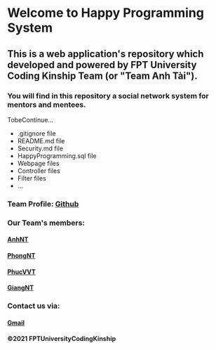 # Welcome to Happy Programming System

## This is a web application's repository which developed and powered by FPT University Coding Kinship Team (or "Team Anh Tài").

### You will find in this repository a social network system for mentors and mentees.
TobeContinue...

* .gitignore file
* README.md file
* Security.md file
* HappyProgramming.sql file
* Webpage files
* Controller files
* Filter files
* ...

### Team Profile: [Github](https://github.com/FPTUniversityCodingKinship)

### Our Team's members:
#### [AnhNT](#)
#### [PhongNT](#)
#### [PhucVVT](#)
#### [GiangNT](#)

### Contact us via:
#### [Gmail](mailto:happyprogramming.swp391@gmail.com)

#### ©2021 FPTUniversityCodingKinship
